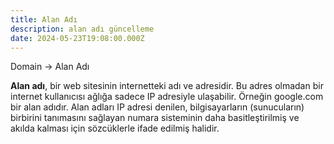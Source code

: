 ```yaml
---
title: Alan Adı
description: alan adı güncelleme
date: 2024-05-23T19:08:00.000Z
---
```

Domain -> Alan Adı



**Alan adı**, bir web sitesinin internetteki adı ve adresidir. Bu adres olmadan bir internet kullanıcısı ağlığa sadece IP adresiyle ulaşabilir. Örneğin google.com bir alan adıdır. Alan adları IP adresi denilen, bilgisayarların (sunucuların) birbirini tanımasını sağlayan numara sisteminin daha basitleştirilmiş ve akılda kalması için sözcüklerle ifade edilmiş halidir.
